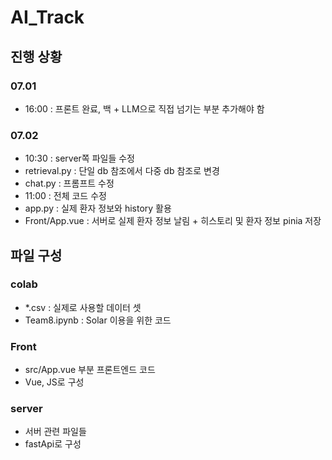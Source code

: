 # AI_Track

## 진행 상황
### 07.01 
- 16:00 : 프론트 완료, 백 + LLM으로 직접 넘기는 부분 추가해야 함
### 07.02
- 10:30 : server쪽 파일들 수정
-  retrieval.py : 단일 db 참조에서 다중 db 참조로 변경
-  chat.py : 프롬프트 수정
- 11:00 : 전체 코드 수정
-  app.py : 실제 환자 정보와 history 활용
-  Front/App.vue : 서버로 실제 환자 정보 날림 + 히스토리 및 환자 정보 pinia 저장

## 파일 구성
### colab
- *.csv : 실제로 사용할 데이터 셋
- Team8.ipynb : Solar 이용을 위한 코드

### Front
- src/App.vue 부분 프론트엔드 코드
- Vue, JS로 구성

### server
- 서버 관련 파일들
- fastApi로 구성

